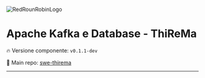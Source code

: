 ![RedRounRobinLogo](https://i.imgur.com/3Dcv4vs.png)

# Apache Kafka e Database - ThiReMa

:fire: Versione componente: `v0.1.1-dev` 

:pushpin: Main repo: [swe-thirema](https://github.com/Maxelweb/swe-thirema)

---
